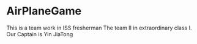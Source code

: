 # AirPlaneGame
This is a team work in ISS fresherman
The team II in extraordinary class I.
Our Captain is Yin JiaTong
